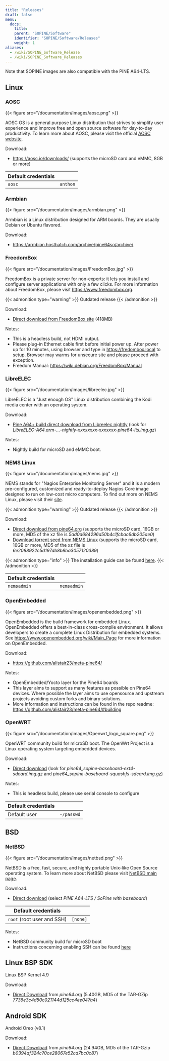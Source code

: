 ```yaml
---
title: "Releases"
draft: false
menu:
  docs:
    title:
    parent: "SOPINE/Software"
    identifier: "SOPINE/Software/Releases"
    weight: 1
aliases:
  - /wiki/SOPINE_Software_Release
  - /wiki/SOPINE_Software_Releases
---
```


Note that SOPINE images are also compatible with the PINE A64-LTS.

## Linux

### AOSC
{{< figure src="/documentation/images/aosc.png" >}}

AOSC OS is a general purpose Linux distribution that strives to simplify user experience and improve free and open source software for day-to-day productivity. To learn more about AOSC, please visit the official [AOSC website](https://aosc.io/).

Download:

* https://aosc.io/downloads/ (supports the microSD card and eMMC, 8GB or more)

| Default credentials | |
| -------- | ------- |
| `aosc` | `anthon` |

### Armbian
{{< figure src="/documentation/images/armbian.png" >}}

Armbian is a Linux distribution designed for ARM boards. They are usually Debian or Ubuntu flavored. 

Download:

* https://armbian.hosthatch.com/archive/pine64so/archive/

### FreedomBox
{{< figure src="/documentation/images/FreedomBox.jpg" >}}

FreedomBox is a private server for non-experts: it lets you install and configure server applications with only a few clicks. For more information about FreedomBox, please visit https://www.freedombox.org.

{{< admonition type="warning" >}}
 Outdated release
{{< /admonition >}}

Download:

* [Direct download from FreedomBox site](https://ftp.freedombox.org/pub/freedombox/hardware/pine64-lts/stable/freedombox-stable-free_buster_pine64-lts-arm64.img.xz) (418MB)

Notes:

* This is a headless build, not HDMI output.
* Please plug-in Ethernet cable first before initial power up. After power up for 10 minutes, using browser and type in https://fredombox.local to setup. Browser may warms for unsecure site and please proceed with exception.
* Freedom Manual: https://wiki.debian.org/FreedomBox/Manual

### LibreELEC
{{< figure src="/documentation/images/libreelec.jpg" >}}

LibreELEC is a "Just enough OS" Linux distribution combining the Kodi media center with an operating system.

Download:

* [Pine A64+ build direct download from Libreelec nightly](https://test.libreelec.tv/) (look for _LibreELEC-A64.arm-...-nightly-xxxxxxxx-xxxxxxx-pine64-lts.img.gz_)

Notes:

* Nightly build for microSD and eMMC boot.

### NEMS Linux
{{< figure src="/documentation/images/nems.jpg" >}}

NEMS stands for "Nagios Enterprise Monitoring Server" and it is a modern pre-configured, customized and ready-to-deploy Nagios Core image designed to run on low-cost micro computers. To find out more on NEMS Linux, please visit their [site](https://nemslinux.com/).

{{< admonition type="warning" >}}
 Outdated release
{{< /admonition >}}

Download:

* [Direct download from pine64.org](https://files.pine64.org/os/SOPINE/nems/NEMS_v1.5-SOPine-Build1.zip) (supports the microSD card, 16GB or more, MD5 of the xz file is _5ad0d684296d50b4c1fcbac6db205ae0_)
* [Download torrent seed from NEMS Linux](https://nemslinux.com/download/nagios-for-pine64.php) (supports the microSD card, 16GB or more, MD5 of the xz file is _6e2088922c5d197db8b8ba3057120389_)

{{< admonition type="info" >}}
The installation guide can be found [here](https://docs.nemslinux.com/installation).
{{< /admonition >}}

| Default credentials | |
| -------- | ------- |
| `nemsadmin` | `nemsadmin` |

### OpenEmbedded
{{< figure src="/documentation/images/openembedded.png" >}}

OpenEmbedded is the build framework for embedded Linux. OpenEmbedded offers a best-in-class cross-compile environment. It allows developers to create a complete Linux Distribution for embedded systems. See https://www.openembedded.org/wiki/Main_Page for more information on OpenEmbedded.

Download:

* https://github.com/alistair23/meta-pine64/

Notes:

* OpenEmbedded/Yocto layer for the Pine64 boards 
* This layer aims to support as many features as possible on Pine64 devices. Where possible the layer aims to use opensource and upstream projects avoiding custom forks and binary solutions.
* More information and instructions can be found in the repo readme: https://github.com/alistair23/meta-pine64/#building

### OpenWRT
{{< figure src="/documentation/images/Openwrt_logo_square.png" >}}

OpenWRT community build for microSD boot. The OpenWrt Project is a Linux operating system targeting embedded devices.

Download:

* [Direct download](https://downloads.lede-project.org/snapshots/targets/sunxi/cortexa53/) (look for _pine64_sopine-baseboard-ext4-sdcard.img.gz_ and _pine64_sopine-baseboard-squashfs-sdcard.img.gz_)

Notes:

* This is headless build, please use serial console to configure

| Default credentials | |
| -------- | ------- |
| Default user | `-/passwd` |

## BSD

### NetBSD
{{< figure src="/documentation/images/netbsd.png" >}}

NetBSD is a free, fast, secure, and highly portable Unix-like Open Source operating system. To learn more about NetBSD please visit [NetBSD main page](https://www.netbsd.org/). 

Download:

* [Direct download](https://nycdn.netbsd.org/pub/arm/) (select _PINE A64-LTS / SoPine with baseboard_)

| Default credentials | |
| -------- | ------- |
| `root` (root user and SSH) | `[none]` |

Notes:

* NetBSD community build for microSD boot
* Instructions concerning enabling SSH can be found [here](https://www.netbsd.org/docs/guide/en/chap-boot.html#chap-boot-ssh)

## Linux BSP SDK

Linux BSP Kernel 4.9

Download:

* [Direct Download](https://files.pine64.org/SDK/PINE-A64/PINE-A64_lichee_BSP4.9.tar.xz) from _pine64.org_ (5.40GB, MD5 of the TAR-GZip _7736e3c4d50c021144d125cc4ee047a4_)

## Android SDK
Android Oreo (v8.1)

Download:

* [Direct Download](https://files.pine64.org/SDK/PINE-A64/PINE-A64_SDK_android8.1.tar.xz) from _pine64.org_ (24.94GB, MD5 of the TAR-Gzip _b0394af324c70ce28067e52cd7bc0c87_)
